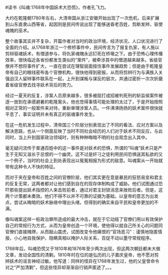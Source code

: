 \#读书《叫魂:1768年中国妖术大恐慌》，作者孔飞力。

大约在乾隆朝1780年左右，大清帝国从浙江安徽开始出现了一次危机，后来扩展到山东直隶山西等省，起因则是民间传说出现了能够迷昏老百姓，剪断发辫，驱使魂魄的巫术。

整个故事其实并不复杂，开篇作者对当时的政治环境，经济状况，人口状况进行了全面的介绍。从1768年浙江一个修桥事件中，民间传言为了报复仇家，有人施以剪辩驱魂妖术，有僧道参与，将仇家魂魄永远钉死在桥墩之下。由于恐怖心理传播效率，很快临近各省份都发生类似的“案件”，被牵涉其中的僧道越来越多。省级官僚并不想将事件扩大，一直在尝试在理智层面按住事件发展趋势；但是由于乾隆皇帝有自己的眼线密布各个官僚机构，很快他得到密报，从而将剪辫行为与满族入关强迫汉人留辫事件联系在一起，上升到谋叛与谋反的层次，并通过密折一次次折磨着省级官僚去找寻妖术背后的势力。

经过一夏天的反复，涉案人员原来越多，很多被屈打成招被判死刑的斩监侯案件被逐一放到在承德避暑的乾隆案头，他也觉得事情可能处理的太过了，于是开始按照相对正常的一般案件来对待，重新审理涉案人员。一件沸沸扬扬的妖术案件很快就平息了，事实证明并未有真正的驱魂事件发生。

在这一危机发生过程中，清帝国三个阶层分别表现出了不同的看法、应对方案以及解决思路，也从一个侧面反映了当时不同社会经历的人们对于妖术不同反应，与此同时，当上升到国家政治领域时，则有种种晦暗不明的社会观念出入其中。

毫无疑问流传于普通百姓中的这一事件是对妖术的恐惧，所谓的“叫魂”妖术只是产生于无知又滋长于忌恨的一个幽灵。这不过是奸刁之徒利用民间恐惧逞其私欲的又一个例子，当时的社会上到处表现出以冤冤相报为形式的敌意。叫魂案从一开始就带有这种令人不快的特征。

而对于夹在皇帝和百姓之间的官僚阶层，他们其实更在意是暴民的狂怒易变和君主的反复无常，这两者都对让他们感到自在的现存体制构成了威胁。他们试图通过恐吓那些提出妖术指控的人来击败前者，通过对君主封锁消息来挫败后者。但是，这两个计策都未奏效。他们不得不以并不可靠的证据为基础，以皇帝的意志为出发点，尝试从晦暗的妖术脉络中理出头绪，但得到的确实来自平民和皇帝更加的不满。

像叫魂案这样一桩政治罪所造成的最大冲击，就在于它动摇了官僚们用以有效保护自己的常规行为方式，从而为皇帝创造一个环境，使他得以就自己所关心的问题同官僚们直接摊牌，从而敲山震虎，试图改变令他痛恨的“官场恶习”：谨慎地隐匿情报，小心地自我保护，隐瞒真相以掩护人际关系，百促不动以墨守常规程序。

1768年后，叫魂恐慌又于1810年和1876年至少两次出现，但这两次朝廷都未大做文章，发动全国性的清剿。1810年时在位的是弘历的儿子嘉庆皇帝，他不愿对剪辫妖术的谣言神经过敏。他写道：同样的怪异在1768年发生过，他的父皇曾命令对之“严加清剿”，但这些怪异却渐渐自行销声匿迹了。。。



